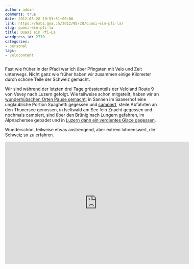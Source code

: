 ```yaml
---
author: admin
comments: true
date: 2012-05-28 19:53:51+00:00
link: https://habi.gna.ch/2012/05/28/quasi-ein-pfi-la/
slug: quasi-ein-pfi-la
title: Quasi ein Pfi-La
wordpress_id: 2770
categories:
- personal
tags:
- velocontent
---
```


Fast wie früher in der Pfadi war ich über Pfingsten mit Velo und Zelt unterwegs.
Nicht ganz wie früher haben wir zusammen einige Kilometer durch schöne Teile der Schweiz gemacht.

Wir sind während der letzten drei Tage grösstenteils der Veloland Route 9 von Vevey nach Luzern gefolgt.
Wie teilweise schon mitgeteilt, haben wir an [wunderhübschen Orten Pause gemacht](https://habi.gna.ch/2012/05/28/in-luzern-am-ziel/), in Sannen im Saanerhof eine unglaubliche Portion Spaghetti gegessen und [campiert](http://status.davidhaberthuer.ch/notice/23237), steile Abfahrten an den Thunersee genossen, in Iseltwald am See fein Znacht gegessen und nochmals campiert, sind über den Brünig nach Lungern gefahren, im Alpnachersee gebadet und in [Luzern dann ein verdientes Glace gegessen](https://habi.gna.ch/2012/05/28/in-luzern-am-ziel/).

Wunderschön, teilweise etwas anstrengend, aber extrem lohnenswert, die Schweiz so zu erfahren.

<iframe src="https://www.alltrails.com/widget/map?file_id=mocncvjqysuwqqua" scrolling="no" marginheight="0" marginwidth="0" width="600" height="400" frameborder="0"></iframe>
